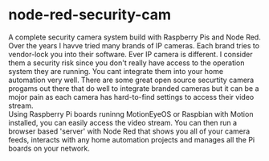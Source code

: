 # node-red-security-cam
A complete security camera system build with Raspberry Pis and Node Red.
Over the years I havve tried many brands of IP cameras.  Each brand tries to vendor-lock you into their software.  Ever IP camera is different. I consider them a security risk since you don't really have access to the operation system they are running.  You cant integrate them into your home automation very well.
There are some great open source securtity camera progams out there that do well to integrate branded cameras but it can be a mojor pain as each camera has hard-to-find settings to access their video stream.  
Using Raspberry Pi boards runinng MotionEyeOS or Raspbian with Motion installed, you can easily access the video stream.  You can then run a browser based 'server' with Node Red that shows you all of your camera feeds, interacts with any home automation projects and manages all the Pi boards on your network.
